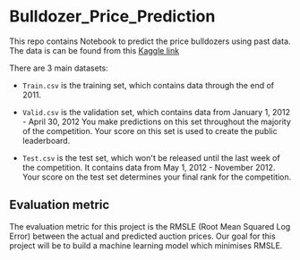 # Bulldozer_Price_Prediction


This repo contains Notebook to predict the price bulldozers using past data. The data is can be found from this [Kaggle link](https://www.kaggle.com/c/bluebook-for-bulldozers/data)

There are 3 main datasets:

* ```Train.csv``` is the training set, which contains data through the end of 2011.

* ```Valid.csv``` is the validation set, which contains data from January 1, 2012 - April 30, 2012 You make predictions on this set throughout the majority of the competition. Your score on this set is used to create the public leaderboard.

* ```Test.csv``` is the test set, which won't be released until the last week of the competition. It contains data from May 1, 2012 - November 2012. Your score on the test set determines your final rank for the competition.

## Evaluation metric 
The evaluation metric for this project is the RMSLE (Root Mean Squared Log Error) between the actual and predicted auction prices. Our goal for this project will be to build a machine learning model which minimises RMSLE.